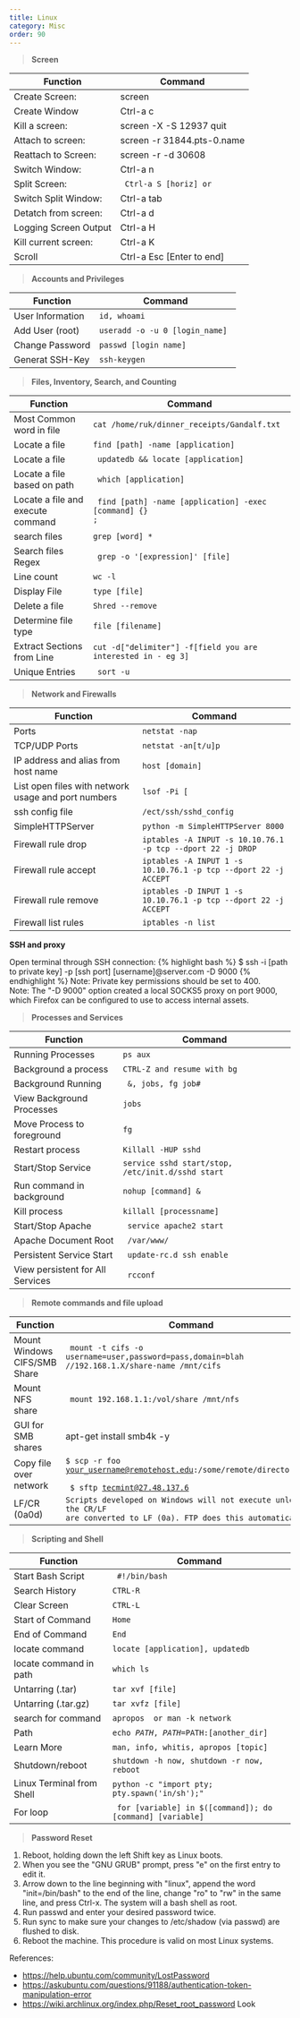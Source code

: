 ```yaml
---
title: Linux
category: Misc
order: 90
---
```


>**Screen**

Function | Command
------------- | -------------
Create Screen: | screen 
Create Window | Ctrl-a c
Kill a screen: | screen -X -S 12937 quit
Attach to screen: | screen -r  31844.pts-0.name
Reattach to Screen: | screen -r -d 30608
Switch Window: | Ctrl-a n
Split Screen: | <code> Ctrl-a S [horiz] or | [vertical] </code>
Switch Split Window:| Ctrl-a tab
Detatch from screen: | Ctrl-a d
Logging Screen Output | Ctrl-a H
Kill current screen: | Ctrl-a K
Scroll | Ctrl-a Esc [Enter to end]

>**Accounts and Privileges**

Function | Command
------------- | -------------
User Information | <code>id, whoami </code>
Add User (root) | <code>useradd -o -u 0 [login_name] </code>
Change Password | <code>passwd [login name] </code>
Generat SSH-Key | <code>ssh-keygen </code>


>**Files, Inventory, Search, and Counting**

Function | Command
------------- | -------------
Most Common word in file | <code>cat /home/ruk/dinner_receipts/Gandalf.txt | sort | uniq -c | sort -nr </code>
Locate a file | <code>find [path] -name [application] </code>
Locate a file | <code> updatedb && locate [application] </code>
Locate a file based on path | <code> which [application] </code>
Locate a file and execute command | <code> find [path] -name [application] -exec [command] {} \;</code>
search files | <code>grep [word] * </code>
Search files Regex | <code> grep -o '[expression]' [file] <code>
Line count | <code>wc -l </code>
Display File | <code>type [file] </code>
Delete a file | <code>Shred --remove </code>
Determine file type | <code>file [filename]</code>
Extract Sections from Line | <code>cut -d["delimiter"] -f[field you are interested in - eg 3] </code>
Unique Entries | <code> sort -u </code>

>**Network and Firewalls**

Function | Command
------------- | -------------
Ports | <code>netstat -nap | less </code>
TCP/UDP Ports | <code>netstat -an[t/u]p | less </code>
IP address and alias from host name | <code>host [domain] </code>
List open files with network usage and port numbers | <code>lsof -Pi [ | grep PORTNUM]</code>
ssh config file | <code>/ect/ssh/sshd_config </code>
SimpleHTTPServer | <code>python -m SimpleHTTPServer 8000 </code>
Firewall rule drop | <code>iptables -A INPUT -s 10.10.76.1 -p tcp --dport 22 -j DROP </code>
Firewall rule accept | <code>iptables -A INPUT 1 -s 10.10.76.1 -p tcp --dport 22 -j ACCEPT </code>
Firewall rule remove | <code>iptables -D INPUT 1 -s 10.10.76.1 -p tcp --dport 22 -j ACCEPT </code>
Firewall list rules | <code>iptables -n list </code>

**SSH and proxy**

Open terminal through SSH connection:
{% highlight bash %}
$ ssh -i [path to private key] -p [ssh port] [username]@server.com -D 9000
{% endhighlight %}
Note: Private key permissions should be set to 400.<br>
Note: The "-D 9000" option created a local SOCKS5 proxy on port 9000, which Firefox can be configured to use to access internal assets. 


>**Processes and Services**

Function | Command
------------- | -------------
Running Processes | <code>ps aux | less </code>
Background a process | <code>CTRL-Z and resume with bg </code>
Background Running | <code><command> &, jobs, fg job# </code>
View Background Processes | <code>jobs </code>
Move Process to foreground | <code>fg </code>
Restart process | <code>Killall -HUP sshd </code>
Start/Stop Service | <code>service sshd start/stop, /etc/init.d/sshd start </code>
Run command in background | <code>nohup [command] & </code>
Kill process | <code>killall [processname] </code>
Start/Stop Apache | <code> service apache2 start </code>
Apache Document Root | <code> /var/www/ </code>
Persistent Service Start | <code> update-rc.d ssh enable </code>
View persistent for All Services | <code> rcconf </code>

>**Remote commands and file upload**

Function | Command
--------- | -------
Mount Windows CIFS/SMB Share | <code> mount -t cifs -o username=user,password=pass,domain=blah //192.168.1.X/share-name /mnt/cifs </code>
Mount NFS share | <code> mount 192.168.1.1:/vol/share /mnt/nfs </code>
GUI for SMB shares | apt-get install smb4k -y
Copy file over network | <code>$ scp -r foo your_username@remotehost.edu:/some/remote/directory/bar <br> $ sftp tecmint@27.48.137.6 </code>
LF/CR (0a0d) | <code>Scripts developed on Windows will not execute unless the CR/LF are converted to LF (0a). FTP does this automatically. </code>


>**Scripting and Shell**

Function | Command
------------- | -------------
Start Bash Script | <code> #!/bin/bash </code>
Search History | <code>CTRL-R </code>
Clear Screen | <code>CTRL-L </code>
Start of Command | <code>Home </code>
End of Command | <code>End </code>
locate command | <code>locate [application], updatedb </code>
locate command in path | <code>which ls </code>
Untarring (.tar) | <code>tar xvf [file] </code>
Untarring (.tar.gz) | <code>tar xvfz [file] </code>
search for command | <code>apropos <topic> or man -k network </code>
Path | <code>echo $PATH, PATH=$PATH:[another_dir] </code>
Learn More | <code>man, info, whitis, apropos [topic] </code>
Shutdown/reboot | <code>shutdown -h now, shutdown -r now, reboot </code>
Linux Terminal from Shell | <code>python -c "import pty; pty.spawn('in/sh');" </code>
For loop | <code>  for [variable] in $([command]); do [command] [variable] | [additional commands] done </code>


>**Password Reset**

1. Reboot, holding down the left Shift key as Linux boots. 
2. When you see the "GNU GRUB" prompt, press "e" on the first entry to edit it. 
3. Arrow down to the line beginning with "linux", append the word "init=/bin/bash" to the end of the line, change "ro" to "rw" in the same line, and press Ctrl-x. The system will a bash shell as root. 
4. Run passwd and enter your desired password twice. 
5. Run sync to make sure your changes to /etc/shadow (via passwd) are flushed to disk. 
6. Reboot the machine. This procedure is valid on most Linux systems.

References: 
* https://help.ubuntu.com/community/LostPassword
* https://askubuntu.com/questions/91188/authentication-token-manipulation-error
* https://wiki.archlinux.org/index.php/Reset_root_password Look



